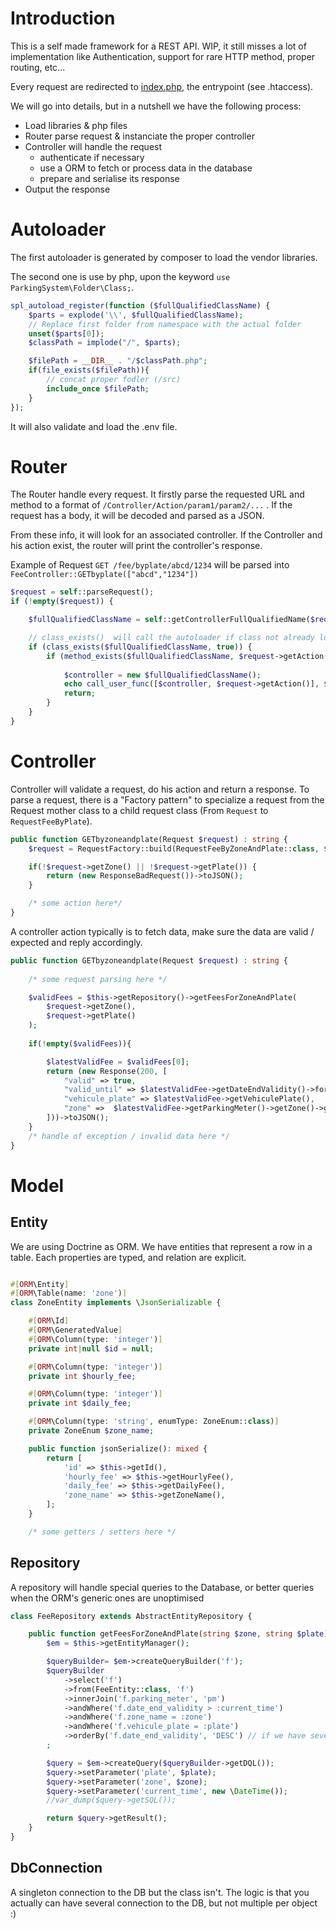 # Introduction

This is a self made framework for a REST API. WIP, it still misses a lot of implementation like Authentication, support for rare HTTP method, proper routing, etc...

Every request are redirected to [index.php](https://github.com/MikaBob/parking-system/tree/main/src/index.php), the entrypoint (see .htaccess).

We will go into details, but in a nutshell we have the following process:

- Load libraries & php files
- Router parse request & instanciate the proper controller
- Controller will handle the request
    - authenticate if necessary
    - use a ORM to fetch or process data in the database
    - prepare and serialise its response
- Output the response

# Autoloader

The first autoloader is generated by composer to load the vendor libraries.

The second one is use by php, upon the keyword `use ParkingSystem\Folder\Class;`.

```php
spl_autoload_register(function ($fullQualifiedClassName) {
    $parts = explode('\\', $fullQualifiedClassName);
    // Replace first folder from namespace with the actual folder
    unset($parts[0]);
    $classPath = implode("/", $parts);

    $filePath = __DIR__ . "/$classPath.php";
    if(file_exists($filePath)){
        // concat proper fodler (/src)
        include_once $filePath;
    }
});
```

It will also validate and load the .env file.

# Router

The Router handle every request. It firstly parse the requested URL and method to a format of `/Controller/Action/param1/param2/...` . If the request has a body, it will be decoded and parsed as a JSON.

From these info, it will look for an associated controller. If the Controller and his action exist, the router will print the controller's response.

Example of Request `GET /fee/byplate/abcd/1234` will be parsed into `FeeController::GETbyplate(["abcd","1234"])`

```php
$request = self::parseRequest();
if (!empty($request)) {

    $fullQualifiedClassName = self::getControllerFullQualifiedName($request->getController());

    // class_exists()  will call the autoloader if class not already loaded.
    if (class_exists($fullQualifiedClassName, true)) {
        if (method_exists($fullQualifiedClassName, $request->getAction())) {
            
            $controller = new $fullQualifiedClassName();
            echo call_user_func([$controller, $request->getAction()], $request);
            return;
        } 
    }
}
```

# Controller

Controller will validate a request, do his action and return a response. To parse a request, there is a "Factory pattern" to specialize a request from the Request mother class to a child request class (From `Request` to `RequestFeeByPlate`).

```php 
public function GETbyzoneandplate(Request $request) : string {
    $request = RequestFactory::build(RequestFeeByZoneAndPlate::class, $request);

    if(!$request->getZone() || !$request->getPlate()) {
        return (new ResponseBadRequest())->toJSON();
    }

    /* some action here*/
}
```

A controller action typically is to fetch data, make sure the data are valid / expected and reply accordingly.

```php 
public function GETbyzoneandplate(Request $request) : string {
    
    /* some request parsing here */

    $validFees = $this->getRepository()->getFeesForZoneAndPlate(
        $request->getZone(),
        $request->getPlate()
    );
    
    if(!empty($validFees)){

        $latestValidFee = $validFees[0];
        return (new Response(200, [
            "valid" => true,
            "valid_until" => $latestValidFee->getDateEndValidity()->format('c'),
            "vehicule_plate" => $latestValidFee->getVehiculePlate(),
            "zone" =>  $latestValidFee->getParkingMeter()->getZone()->getZoneName()
        ]))->toJSON();
    }
    /* handle of exception / invalid data here */
}
```

# Model

## Entity

We are using Doctrine as ORM. We have entities that represent a row in a table. Each properties are typed, and relation are explicit.

```php

#[ORM\Entity]
#[ORM\Table(name: 'zone')]
class ZoneEntity implements \JsonSerializable {

    #[ORM\Id]
    #[ORM\GeneratedValue]
    #[ORM\Column(type: 'integer')]
    private int|null $id = null;

    #[ORM\Column(type: 'integer')]
    private int $hourly_fee;

    #[ORM\Column(type: 'integer')]
    private int $daily_fee;

    #[ORM\Column(type: 'string', enumType: ZoneEnum::class)]
    private ZoneEnum $zone_name;

    public function jsonSerialize(): mixed {
        return [
            'id' => $this->getId(),
            'hourly_fee' => $this->getHourlyFee(),
            'daily_fee' => $this->getDailyFee(),
            'zone_name' => $this->getZoneName(),
        ];
    }

    /* some getters / setters here */
```

## Repository

A repository will handle special queries to the Database, or better queries when the ORM's generic ones are unoptimised

```php
class FeeRepository extends AbstractEntityRepository {

    public function getFeesForZoneAndPlate(string $zone, string $plate) : array {
        $em = $this->getEntityManager();

        $queryBuilder= $em->createQueryBuilder('f');
        $queryBuilder
            ->select('f')
            ->from(FeeEntity::class, 'f')
            ->innerJoin('f.parking_meter', 'pm')
            ->andWhere('f.date_end_validity > :current_time')
            ->andWhere('f.zone_name = :zone')
            ->andWhere('f.vehicule_plate = :plate')
            ->orderBy('f.date_end_validity', 'DESC') // if we have several valid fees, get the latest valid first
        ;

        $query = $em->createQuery($queryBuilder->getDQL());
        $query->setParameter('plate', $plate);
        $query->setParameter('zone', $zone);
        $query->setParameter('current_time', new \DateTime());
        //var_dump($query->getSQL());

        return $query->getResult();
    }
}
```

## DbConnection

A singleton connection to the DB but the class isn't. The logic is that you actually can have several connection to the DB, but not multiple per object :)